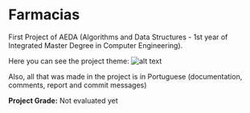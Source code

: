 # Farmacias

First Project of AEDA (Algorithms and Data Structures - 1st year of Integrated Master Degree in Computer Engineering).

Here you can see the project theme:
![alt text](https://github.com/pemesteves/Farmacias/blob/master/Tema.PNG) 

Also, all that was made in the project is in Portuguese (documentation, comments, report and commit messages) 

**Project Grade:** Not evaluated yet

